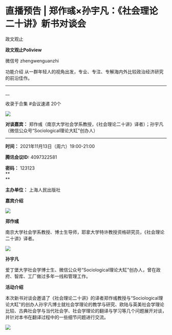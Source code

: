 

#  直播预告 | 郑作彧×孙宇凡：《社会理论二十讲》新书对谈会

政文观止  

**政文观止Poliview** 

微信号 zhengwenguanzhi

功能介绍 从一群年轻人的视角出发，专业、专注、专解海内外比较政治经济研究的前沿佳作。

____

__

收录于合集 #会议速递 20个

![](images/42/2.jpeg)

**对谈嘉宾：** 郑作彧（南京大学社会学系教授，《社会理论二十讲》译者）；孙宇凡（微信公众号“Sociological理论大缸"创办人）

 ****

 **时间：** 2021年11月13日（周六）19:00-21:00

**腾讯会议ID:** 4097322581

  

**密码：** 123123  
 **  
**

 **主办单位：** 上海人民出版社

  

 **嘉宾介绍**

![](images/42/3.jpeg)

 **郑作彧**

南京大学社会学系教授、博士生导师，耶拿大学特许教授资格研究员，《社会理论二十讲》译者。

![](images/42/4.jpeg)

 **孙宇凡**

爱丁堡大学社会学博士生、微信公众号“Sociological理论大缸"创办人，曾在政府、智库、工厂做过多年一线和管理工作。

  

 **活动介绍**

本次新书对谈会邀请了《社会理论二十讲》的译者郑作彧教授与“Sociological理论大缸"的创办人孙宇凡博士就社会学理论的教学与研究、欧陆与英美社会学理论比较、古典社会学与当代社会学、社会学理论的翻译与学习等几个问题展开对谈，并针对本书在翻译过程中的一些细节问题进行交流。

  

![](images/42/5.jpeg)

  

  

